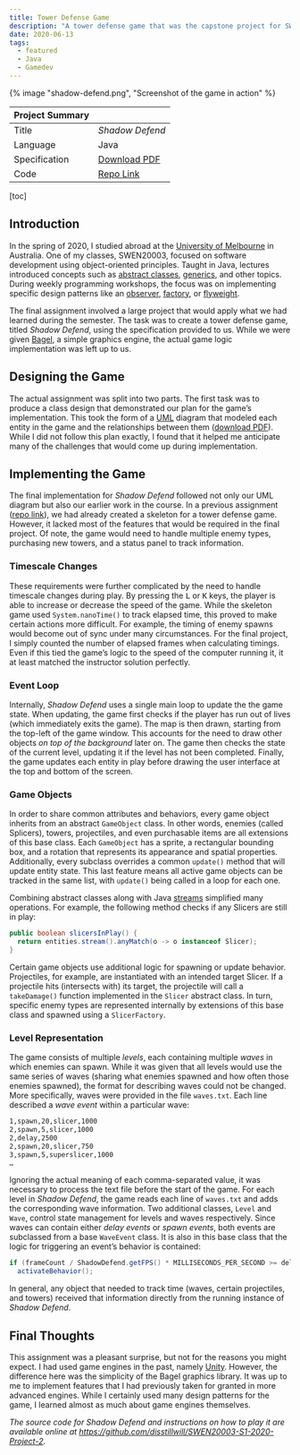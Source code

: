 ```yaml
---
title: Tower Defense Game
description: "A tower defense game that was the capstone project for SWEN20003 Object Oriented Software Development at the University of Melbourne."
date: 2020-06-13
tags:
  - featured
  - Java
  - Gamedev
---
```


{% image "shadow-defend.png", "Screenshot of the game in action" %}

| Project&nbsp;Summary |                                                                          |
| -------------------- | ------------------------------------------------------------------------ |
| Title                | _Shadow Defend_                                                          |
| Language             | Java                                                                     |
| Specification        | [Download PDF](../../static/documents/shadow-defend-specification.pdf)   |
| Code                 | [Repo Link](https://github.com/disstillwill/SWEN20003-S1-2020-Project-2) |

[toc]

## Introduction

In the spring of 2020, I studied abroad at the [University of Melbourne](https://www.unimelb.edu.au/) in Australia. One of my classes, SWEN20003, focused on software development using object-oriented principles. Taught in Java, lectures introduced concepts such as [abstract classes](https://en.wikipedia.org/wiki/Abstract_type), [generics](https://en.wikipedia.org/wiki/Generic_programming), and other topics. During weekly programming workshops, the focus was on implementing specific design patterns like an [observer](https://en.wikipedia.org/wiki/Observer_pattern), [factory](https://en.wikipedia.org/wiki/Factory_method_pattern), or [flyweight](https://en.wikipedia.org/wiki/Flyweight_pattern).

The final assignment involved a large project that would apply what we had learned during the semester. The task was to create a tower defense game, titled _Shadow Defend_, using the specification provided to us. While we were given [Bagel](https://people.eng.unimelb.edu.au/mcmurtrye/bagel-doc/), a simple graphics engine, the actual game logic implementation was left up to us.

## Designing the Game

The actual assignment was split into two parts. The first task was to produce a class design that demonstrated our plan for the game’s implementation. This took the form of a [UML](https://en.wikipedia.org/wiki/Unified_Modeling_Language) diagram that modeled each entity in the game and the relationships between them ([download PDF](../../static/documents/shadow-defend-uml.pdf)). While I did not follow this plan exactly, I found that it helped me anticipate many of the challenges that would come up during implementation.

## Implementing the Game

The final implementation for _Shadow Defend_ followed not only our UML diagram but also our earlier work in the course. In a previous assignment ([repo link](https://github.com/disstillwill/SWEN20003-S1-2020-Project-1)), we had already created a skeleton for a tower defense game. However, it lacked most of the features that would be required in the final project. Of note, the game would need to handle multiple enemy types, purchasing new towers, and a status panel to track information.

### Timescale Changes

These requirements were further complicated by the need to handle timescale changes during play. By pressing the <kbd>L</kbd> or <kbd>K</kbd> keys, the player is able to increase or decrease the speed of the game. While the skeleton game used `System.nanoTime()` to track elapsed time, this proved to make certain actions more difficult. For example, the timing of enemy spawns would become out of sync under many circumstances. For the final project, I simply counted the number of elapsed frames when calculating timings. Even if this tied the game’s logic to the speed of the computer running it, it at least matched the instructor solution perfectly.

### Event Loop

Internally, _Shadow Defend_ uses a single main loop to update the the game state. When updating, the game first checks if the player has run out of lives (which immediately exits the game). The map is then drawn, starting from the top-left of the game window. This accounts for the need to draw other objects _on top of the background_ later on. The game then checks the state of the current level, updating it if the level has not been completed. Finally, the game updates each entity in play before drawing the user interface at the top and bottom of the screen.

### Game Objects

In order to share common attributes and behaviors, every game object inherits from an abstract `GameObject` class. In other words, enemies (called Splicers), towers, projectiles, and even purchasable items are all extensions of this base class. Each `GameObject` has a sprite, a rectangular bounding box, and a rotation that represents its appearance and spatial properties. Additionally, every subclass overrides a common `update()` method that will update entity state. This last feature means all active game objects can be tracked in the same list, with `update()` being called in a loop for each one.

Combining abstract classes along with Java [streams](https://docs.oracle.com/javase/8/docs/api/java/util/stream/package-summary.html) simplified many operations. For example, the following method checks if any Slicers are still in play:

```java
public boolean slicersInPlay() {
  return entities.stream().anyMatch(o -> o instanceof Slicer);
}
```

Certain game objects use additional logic for spawning or update behavior. Projectiles, for example, are instantiated with an intended target Slicer. If a projectile hits (intersects with) its target, the projectile will call a `takeDamage()` function implemented in the `Slicer` abstract class. In turn, specific enemy types are represented internally by extensions of this base class and spawned using a `SlicerFactory`.

### Level Representation

The game consists of multiple _levels_, each containing multiple _waves_ in which enemies can spawn. While it was given that all levels would use the same series of waves (sharing what enemies spawned and how often those enemies spawned), the format for describing waves could not be changed. More specifically, waves were provided in the file `waves.txt`. Each line described a _wave event_ within a particular wave:

```txt
1,spawn,20,slicer,1000
2,spawn,5,slicer,1000
2,delay,2500
2,spawn,20,slicer,750
3,spawn,5,superslicer,1000
…
```

Ignoring the actual meaning of each comma-separated value, it was necessary to process the text file before the start of the game. For each level in _Shadow Defend_, the game reads each line of `waves.txt` and adds the corresponding wave information. Two additional classes, `Level` and `Wave`, control state management for levels and waves respectively. Since waves can contain either _delay events_ or _spawn events_, both events are subclassed from a base `WaveEvent` class. It is also in this base class that the logic for triggering an event’s behavior is contained:

```java
if (frameCount / ShadowDefend.getFPS() * MILLISECONDS_PER_SECOND >= delay)
  activateBehavior();
```

In general, any object that needed to track time (waves, certain projectiles, and towers) received that information directly from the running instance of _Shadow Defend_.

## Final Thoughts

This assignment was a pleasant surprise, but not for the reasons you might expect. I had used game engines in the past, namely [Unity](https://unity.com/). However, the difference here was the simplicity of the Bagel graphics library. It was up to me to implement features that I had previously taken for granted in more advanced engines. While I certainly used many design patterns for the game, I learned almost as much about game engines themselves.

_The source code for Shadow Defend and instructions on how to play it are available online at <https://github.com/disstillwill/SWEN20003-S1-2020-Project-2>._
